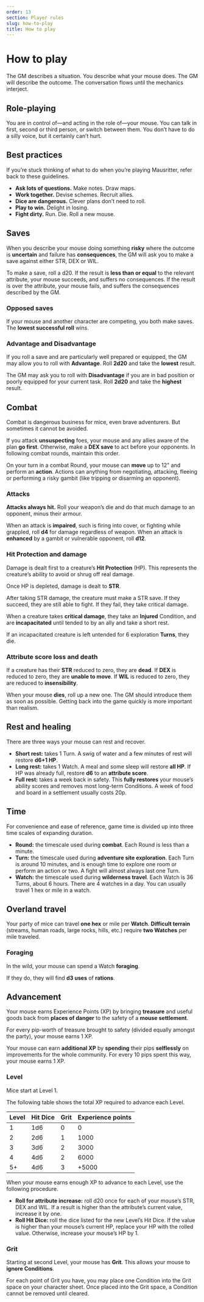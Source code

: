 ```yaml
---
order: 13
section: Player rules
slug: how-to-play
title: How to play
---
```


# How to play

The GM describes a situation. You describe what your mouse does. The GM will describe the outcome. The conversation flows until the mechanics interject.

## Role-playing

You are in control of—and acting in the role of—your mouse. You can talk in first, second or third person, or switch between them. You don’t have to do a silly voice, but it certainly can’t hurt.

## Best practices

If you’re stuck thinking of what to do when you’re playing Mausritter, refer back to these guidelines.

- **Ask lots of questions.** Make notes. Draw maps.
- **Work together.** Devise schemes. Recruit allies.
- **Dice are dangerous.** Clever plans don’t need to roll.
- **Play to win.** Delight in losing.
- **Fight dirty.** Run. Die. Roll a new mouse.

## Saves

When you describe your mouse doing something **risky** where the outcome is **uncertain** and failure has **consequences**, the GM will ask you to make a save against either STR, DEX or WIL.

To make a save, roll a d20. If the result is **less than or equal** to the relevant attribute, your mouse succeeds, and suffers no consequences. If the result is over the attribute, your mouse fails, and suffers the consequences described by the GM.

### Opposed saves

If your mouse and another character are competing, you both make saves. The **lowest successful roll** wins.

### Advantage and Disadvantage

If you roll a save and are particularly well prepared or equipped, the GM may allow you to roll with **Advantage**. Roll **2d20** and take the **lowest** result.

The GM may ask you to roll with **Disadvantage** if you are in bad position or poorly equipped for your current task. Roll **2d20** and take the **highest** result.

## Combat

Combat is dangerous business for mice, even brave adventurers. But sometimes it cannot be avoided.

If you attack **unsuspecting** foes, your mouse and any allies aware of the plan **go first**. Otherwise, make a **DEX save** to act before your opponents. In following combat rounds, maintain this order.

On your turn in a combat Round, your mouse can **move** up to 12" and perform an **action**. Actions can anything from negotiating, attacking, fleeing or performing a risky gambit (like tripping or disarming an opponent).

### Attacks

**Attacks always hit.** Roll your weapon’s die and do that much damage to an opponent, minus their armour.

When an attack is **impaired**, such is firing into cover, or fighting while grappled, roll **d4** for damage regardless of weapon. When an attack is **enhanced** by a gambit or vulnerable opponent, roll **d12**.

### Hit Protection and damage

Damage is dealt first to a creature’s **Hit Protection** (HP). This represents the creature’s ability to avoid or shrug off real damage.

Once HP is depleted, damage is dealt to **STR**.

After taking STR damage, the creature must make a STR save. If they succeed, they are still able to fight. If they fail, they take critical damage.

When a creature takes **critical damage**, they take an **Injured** Condition, and are **incapacitated** until tended to by an ally and take a short rest.

If an incapacitated creature is left untended for 6 exploration **Turns**, they die.

### Attribute score loss and death

If a creature has their **STR** reduced to zero, they are **dead**. If **DEX** is reduced to zero, they are **unable to move**. If **WIL** is reduced to zero, they are reduced to **insensibility**.

When your mouse **dies**, roll up a new one. The GM should introduce them as soon as possible. Getting back into the game quickly is more important than realism.

## Rest and healing

There are three ways your mouse can rest and recover.

- **Short rest:** takes 1 Turn. A swig of water and a few minutes of rest will restore **d6+1 HP**.
- **Long rest:** takes 1 Watch. A meal and some sleep will restore **all HP**. If HP was already full, restore **d6** to an **attribute score**.
- **Full rest:** takes a week back in safety. This **fully restores** your mouse’s ability scores and removes most long-term Conditions. A week of food and board in a settlement usually costs 20p.

## Time

For convenience and ease of reference, game time is divided up into three time scales of expanding duration.

- **Round:** the timescale used during **combat**. Each Round is less than a minute.
- **Turn:** the timescale used during **adventure site exploration**. Each Turn is around 10 minutes, and is enough time to explore one room or perform an action or two. A fight will almost always last one Turn.
- **Watch:** the timescale used during **wilderness travel**. Each Watch is 36 Turns, about 6 hours. There are 4 watches in a day. You can usually travel 1 hex or mile in a watch.

## Overland travel

Your party of mice can travel **one hex** or mile per **Watch**. **Difficult terrain** (streams, human roads, large rocks, hills, etc.) require **two Watches** per mile traveled.

### Foraging

In the wild, your mouse can spend a Watch **foraging**.

If they do, they will find **d3 uses** of **rations**.

## Advancement

Your mouse earns Experience Points (XP) by bringing **treasure** and useful goods back from **places of danger** to the safety of a **mouse settlement**.

For every pip-worth of treasure brought to safety (divided equally amongst the party), your mouse earns 1 XP.

Your mouse can earn **additional XP** by **spending** their pips **selflessly** on improvements for the whole community. For every 10 pips spent this way, your mouse earns 1 XP.

### Level

Mice start at Level 1.

The following table shows the total XP required to advance each Level.

|   Level  |   Hit Dice  |   Grit  |   Experience points  |
|----------|-------------|---------|----------------------|
|   1      |   1d6       |   0     |   0                  |
|   2      |   2d6       |   1     |   1000               |
|   3      |   3d6       |   2     |   3000               |
|   4      |   4d6       |   2     |   6000               |
|   5+     |   4d6       |   3     |   +5000              |

When your mouse earns enough XP to advance to each Level, use the following procedure.

- **Roll for attribute increase:** roll d20 once for each of your mouse’s STR, DEX and WIL. If a result is higher than the attribute’s current value, increase it by one.
- **Roll Hit Dice:** roll the dice listed for the new Level’s Hit Dice. If the value is higher than your mouse’s current HP,  replace your HP with the rolled value. Otherwise, increase your mouse’s HP by 1.

### Grit

Starting at second Level, your mouse has **Grit**. This allows your mouse to **ignore Conditions**.

For each point of Grit you have, you may place one Condition into the Grit space on your character sheet. Once placed into the Grit space, a Condition cannot be removed until cleared.
